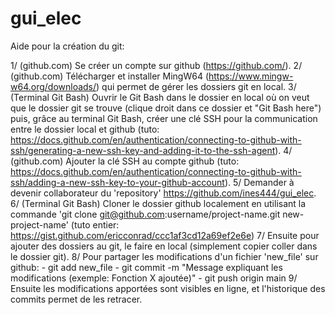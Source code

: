 # gui_elec

Aide pour la création du git:

1/ (github.com) Se créer un compte sur github (https://github.com/). 
2/ (github.com) Télécharger et installer MingW64 (https://www.mingw-w64.org/downloads/) qui permet de gérer les dossiers git en local. 
3/ (Terminal Git Bash) Ouvrir le Git Bash dans le dossier en local où on veut que le dossier git se trouve (clique droit dans ce dossier et "Git Bash here") puis, grâce au terminal Git Bash, créer une clé SSH pour la communication entre le dossier local et github (tuto: https://docs.github.com/en/authentication/connecting-to-github-with-ssh/generating-a-new-ssh-key-and-adding-it-to-the-ssh-agent). 
4/ (github.com) Ajouter la clé SSH au compte github (tuto: https://docs.github.com/en/authentication/connecting-to-github-with-ssh/adding-a-new-ssh-key-to-your-github-account). 
5/ Demander à devenir collaborateur du 'repository' https://github.com/ines444/gui_elec.
6/ (Terminal Git Bash) Cloner le dossier github localement en utilisant la commande 'git clone git@github.com:username/project-name.git new-project-name' (tuto entier: https://gist.github.com/ericconrad/ccc1af3cd12a69ef2e6e)
7/ Ensuite pour ajouter des dossiers au git, le faire en local (simplement copier coller dans le dossier git). 
8/ Pour partager les modifications d'un fichier 'new_file' sur github: 
	- git add new_file
	- git commit -m "Message expliquant les modifications (exemple: Fonction X ajoutée)"
	- git push origin main
9/ Ensuite les modifications apportées sont visibles en ligne, et l'historique des commits permet de les retracer. 